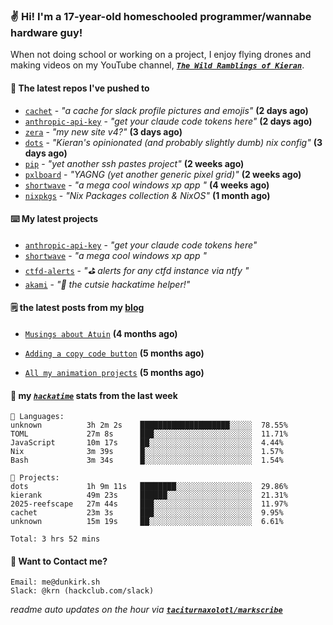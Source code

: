 ### ✌️ Hi! I'm a 17-year-old homeschooled programmer/wannabe hardware guy!

When not doing school or working on a project, I enjoy flying drones and making videos on my YouTube channel, [**_`The Wild Ramblings of Kieran`_**](https://youtube.com/@kieran.rambles).

#### 👷 The latest repos I've pushed to

- [`cachet`](https://github.com/taciturnaxolotl/cachet) - _"a cache for slack profile pictures and emojis"_ **(2 days ago)**
- [`anthropic-api-key`](https://github.com/taciturnaxolotl/anthropic-api-key) - _"get your claude code tokens here"_ **(2 days ago)**
- [`zera`](https://github.com/taciturnaxolotl/zera) - _"my new site v4?"_ **(3 days ago)**
- [`dots`](https://github.com/taciturnaxolotl/dots) - _"Kieran's opinionated (and probably slightly dumb) nix config"_ **(3 days ago)**
- [`pip`](https://github.com/taciturnaxolotl/pip) - _"yet another ssh pastes project"_ **(2 weeks ago)**
- [`pxlboard`](https://github.com/taciturnaxolotl/pxlboard) - _"YAGNG (yet another generic pixel grid)"_ **(2 weeks ago)**
- [`shortwave`](https://github.com/taciturnaxolotl/shortwave) - _"a mega cool windows xp app "_ **(4 weeks ago)**
- [`nixpkgs`](https://github.com/NixOS/nixpkgs) - _"Nix Packages collection & NixOS"_ **(1 month ago)**

#### ⌨️ My latest projects

- [`anthropic-api-key`](https://github.com/taciturnaxolotl/anthropic-api-key) - _"get your claude code tokens here"_
- [`shortwave`](https://github.com/taciturnaxolotl/shortwave) - _"a mega cool windows xp app "_
- [`ctfd-alerts`](https://github.com/taciturnaxolotl/ctfd-alerts) - _"⛳ alerts for any ctfd instance via ntfy "_
- [`akami`](https://github.com/taciturnaxolotl/akami) - _"🌷 the cutsie hackatime helper!"_

#### 🗒️ the latest posts from my [blog](https://dunkirk.sh)

- [`Musings about Atuin`](https://dunkirk.sh/blog/atuin/) **(4 months ago)**

- [`Adding a copy code button`](https://dunkirk.sh/blog/adding-a-copy-button/) **(5 months ago)**

- [`All my animation projects`](https://dunkirk.sh/blog/my-animations/) **(5 months ago)**



#### 📡 my [_`hackatime`_](https://waka.hackclub.com) stats from the last week

```text
💾 Languages:
unknown          3h 2m 2s    ████████████████████░░░░░  78.55%
TOML             27m 8s      ███░░░░░░░░░░░░░░░░░░░░░░  11.71%
JavaScript       10m 17s     ██░░░░░░░░░░░░░░░░░░░░░░░  4.44%
Nix              3m 39s      █░░░░░░░░░░░░░░░░░░░░░░░░  1.57%
Bash             3m 34s      █░░░░░░░░░░░░░░░░░░░░░░░░  1.54%

💼 Projects:
dots             1h 9m 11s   ████████░░░░░░░░░░░░░░░░░  29.86%
kierank          49m 23s     ██████░░░░░░░░░░░░░░░░░░░  21.31%
2025-reefscape   27m 44s     ███░░░░░░░░░░░░░░░░░░░░░░  11.97%
cachet           23m 3s      ███░░░░░░░░░░░░░░░░░░░░░░  9.95%
unknown          15m 19s     ██░░░░░░░░░░░░░░░░░░░░░░░  6.61%

Total: 3 hrs 52 mins
```

#### 📮 Want to Contact me?

```text
Email: me@dunkirk.sh
Slack: @krn (hackclub.com/slack)
```

_readme auto updates on the hour via [**`taciturnaxolotl/markscribe`**](https://github.com/taciturnaxolotl/markscribe)_
